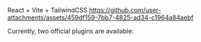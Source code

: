  React + Vite + TailwindCSS
https://github.com/user-attachments/assets/459df159-7bb7-4825-ad34-c1964a84aebf

Currently, two official plugins are available:
